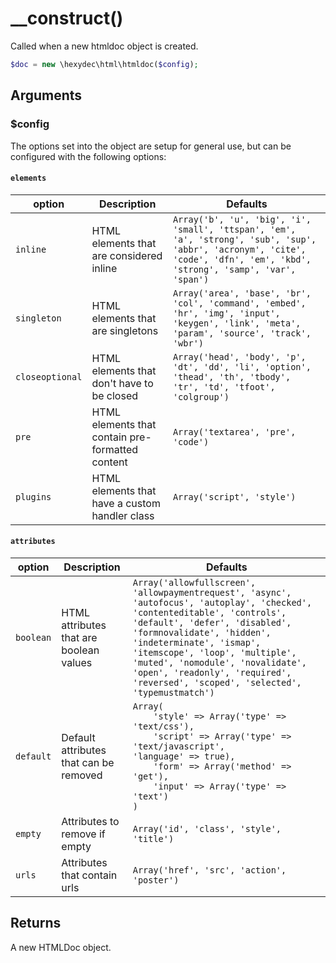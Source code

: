 # \__construct()

Called when a new htmldoc object is created.

```php
$doc = new \hexydec\html\htmldoc($config);
```
## Arguments

### $config

The options set into the object are setup for general use, but can be configured with the following options:

#### `elements`

| option		| Description										| Defaults						|
|---------------|---------------------------------------------------|-------------------------------|
| `inline`		| HTML elements that are considered inline			| `Array('b', 'u', 'big', 'i', 'small', 'ttspan', 'em', 'a', 'strong', 'sub', 'sup', 'abbr', 'acronym', 'cite', 'code', 'dfn', 'em', 'kbd', 'strong', 'samp', 'var', 'span')` |
| `singleton`	| HTML elements that are singletons					| `Array('area', 'base', 'br', 'col', 'command', 'embed', 'hr', 'img', 'input', 'keygen', 'link', 'meta', 'param', 'source', 'track', 'wbr')` |
| `closeoptional`	| HTML elements that don't have to be closed		| `Array('head', 'body', 'p', 'dt', 'dd', 'li', 'option', 'thead', 'th', 'tbody', 'tr', 'td', 'tfoot', 'colgroup')` |
| `pre`			| HTML elements that contain pre-formatted content	| `Array('textarea', 'pre', 'code')` |
| `plugins`		| HTML elements that have a custom handler class	| `Array('script', 'style')` |

#### `attributes`

| option		| Description										| Defaults						|
|---------------|---------------------------------------------------|-------------------------------|
| `boolean`		| HTML attributes that are boolean values			| `Array('allowfullscreen', 'allowpaymentrequest', 'async', 'autofocus', 'autoplay', 'checked', 'contenteditable', 'controls', 'default', 'defer', 'disabled', 'formnovalidate', 'hidden', 'indeterminate', 'ismap', 'itemscope', 'loop', 'multiple', 'muted', 'nomodule', 'novalidate', 'open', 'readonly', 'required', 'reversed', 'scoped', 'selected', 'typemustmatch')` |
| `default`		| Default attributes that can be removed			| <code>Array(<br>&nbsp; &nbsp; 'style' => Array('type' => 'text/css'),<br>&nbsp; &nbsp; 'script' => Array('type' => 'text/javascript', 'language' => true),<br>&nbsp; &nbsp; 'form' => Array('method' => 'get'),<br>&nbsp; &nbsp; 'input' => Array('type' => 'text')<br>)</code> |
| `empty`		| Attributes to remove if empty						| `Array('id', 'class', 'style', 'title')` |
| `urls`		| Attributes that contain urls						| `Array('href', 'src', 'action', 'poster')` |

## Returns

A new HTMLDoc object.
